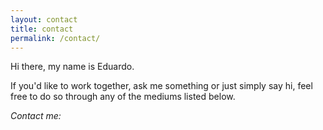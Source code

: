 ```yaml
---
layout: contact
title: contact
permalink: /contact/
---
```


Hi there, my name is Eduardo.

If you'd like to work together, ask me something or just simply say hi, feel free to do so through any of the mediums listed below.

_Contact me:_
